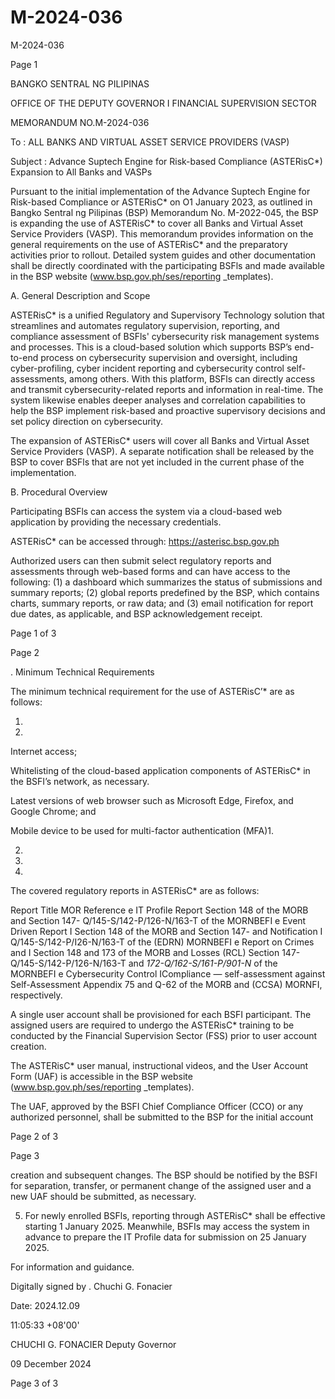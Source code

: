 # M-2024-036

M-2024-036

Page 1

BANGKO SENTRAL NG PILIPINAS

OFFICE OF THE DEPUTY GOVERNOR I FINANCIAL SUPERVISION SECTOR

MEMORANDUM NO.M-2024-036

To : ALL BANKS AND VIRTUAL ASSET SERVICE PROVIDERS (VASP)

Subject : Advance Suptech Engine for Risk-based Compliance (ASTERisC*) Expansion to All Banks and VASPs

Pursuant to the initial implementation of the Advance Suptech Engine for Risk-based Compliance or ASTERisC* on O1 January 2023, as outlined in Bangko Sentral ng Pilipinas (BSP) Memorandum No. M-2022-045, the BSP is expanding the use of ASTERisC* to cover all Banks and Virtual Asset Service Providers (VASP). This memorandum provides information on the general requirements on the use of ASTERisC* and the preparatory activities prior to rollout. Detailed system guides and other documentation shall be directly coordinated with the participating BSFls and made available in the BSP website (www.bsp.gov.ph/ses/reporting _templates).

A. General Description and Scope

ASTERisC* is a unified Regulatory and Supervisory Technology solution that streamlines and automates regulatory supervision, reporting, and compliance assessment of BSFls' cybersecurity risk management systems and processes. This is a cloud-based solution which supports BSP’s end-to-end process on cybersecurity supervision and oversight, including cyber-profiling, cyber incident reporting and cybersecurity control self-assessments, among others. With this platform, BSFls can directly access and transmit cybersecurity-related reports and information in real-time. The system likewise enables deeper analyses and correlation capabilities to help the BSP implement risk-based and proactive supervisory decisions and set policy direction on cybersecurity.

The expansion of ASTERisC* users will cover all Banks and Virtual Asset Service Providers (VASP). A separate notification shall be released by the BSP to cover BSFls that are not yet included in the current phase of the implementation.

B. Procedural Overview

Participating BSFls can access the system via a cloud-based web application by providing the necessary credentials.

ASTERisC* can be accessed through: https://asterisc.bsp.gov.ph

Authorized users can then submit select regulatory reports and assessments through web-based forms and can have access to the following: (1) a dashboard which summarizes the status of submissions and summary reports; (2) global reports predefined by the BSP, which contains charts, summary reports, or raw data; and (3) email notification for report due dates, as applicable, and BSP acknowledgement receipt.

Page 1 of 3

Page 2

. Minimum Technical Requirements

The minimum technical requirement for the use of ASTERisC’* are as follows:

1.

2.

Internet access;

Whitelisting of the cloud-based application components of ASTERisC* in the BSFI’s network, as necessary.

Latest versions of web browser such as Microsoft Edge, Firefox, and Google Chrome; and

Mobile device to be used for multi-factor authentication (MFA)1.

2.

3.

4.

The covered regulatory reports in ASTERisC* are as follows:

Report Title MOR Reference e IT Profile Report Section 148 of the MORB and Section 147- Q/145-S/142-P/126-N/163-T of the MORNBEFI e Event Driven Report I Section 148 of the MORB and Section 147- and Notification I Q/145-S/142-P/I26-N/163-T of the (EDRN) MORNBEFI e Report on Crimes and I Section 148 and 173 of the MORB and Losses (RCL) Section 147-Q/145-S/142-P/126-N/163-T and _172-Q/162-S/161-P/901-N_ of the MORNBEFI e Cybersecurity Control ICompliance — self-assessment against Self-Assessment Appendix 75 and Q-62 of the MORB and (CCSA) MORNFI, respectively.

A single user account shall be provisioned for each BSFI participant. The assigned users are required to undergo the ASTERisC* training to be conducted by the Financial Supervision Sector (FSS) prior to user account creation.

The ASTERisC* user manual, instructional videos, and the User Account Form (UAF) is accessible in the BSP website (www.bsp.gov.ph/ses/reporting _templates).

The UAF, approved by the BSFI Chief Compliance Officer (CCO) or any authorized personnel, shall be submitted to the BSP for the initial account

Page 2 of 3

Page 3

creation and subsequent changes. The BSP should be notified by the BSFI for separation, transfer, or permanent change of the assigned user and a new UAF should be submitted, as necessary.

5. For newly enrolled BSFls, reporting through ASTERisC* shall be effective starting 1 January 2025. Meanwhile, BSFIs may access the system in advance to prepare the IT Profile data for submission on 25 January 2025.

For information and guidance.

Digitally signed by . Chuchi G. Fonacier

Date: 2024.12.09

11:05:33 +08'00'

CHUCHI G. FONACIER Deputy Governor

09 December 2024

Page 3 of 3